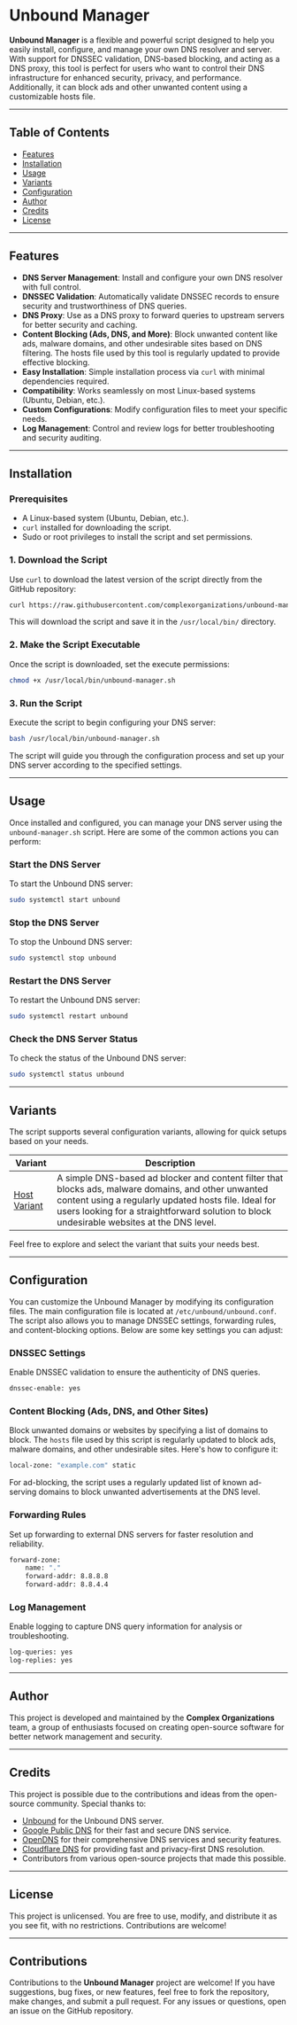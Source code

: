# Unbound Manager

**Unbound Manager** is a flexible and powerful script designed to help you easily install, configure, and manage your own DNS resolver and server. With support for DNSSEC validation, DNS-based blocking, and acting as a DNS proxy, this tool is perfect for users who want to control their DNS infrastructure for enhanced security, privacy, and performance. Additionally, it can block ads and other unwanted content using a customizable hosts file.

---

## Table of Contents

- [Features](#features)
- [Installation](#installation)
- [Usage](#usage)
- [Variants](#variants)
- [Configuration](#configuration)
- [Author](#author)
- [Credits](#credits)
- [License](#license)

---

## Features

- **DNS Server Management**: Install and configure your own DNS resolver with full control.
- **DNSSEC Validation**: Automatically validate DNSSEC records to ensure security and trustworthiness of DNS queries.
- **DNS Proxy**: Use as a DNS proxy to forward queries to upstream servers for better security and caching.
- **Content Blocking (Ads, DNS, and More)**: Block unwanted content like ads, malware domains, and other undesirable sites based on DNS filtering. The hosts file used by this tool is regularly updated to provide effective blocking.
- **Easy Installation**: Simple installation process via `curl` with minimal dependencies required.
- **Compatibility**: Works seamlessly on most Linux-based systems (Ubuntu, Debian, etc.).
- **Custom Configurations**: Modify configuration files to meet your specific needs.
- **Log Management**: Control and review logs for better troubleshooting and security auditing.

---

## Installation

### Prerequisites

- A Linux-based system (Ubuntu, Debian, etc.).
- `curl` installed for downloading the script.
- Sudo or root privileges to install the script and set permissions.

### 1. Download the Script

Use `curl` to download the latest version of the script directly from the GitHub repository:

```bash
curl https://raw.githubusercontent.com/complexorganizations/unbound-manager/main/unbound-manager.sh --create-dirs -o /usr/local/bin/unbound-manager.sh
```

This will download the script and save it in the `/usr/local/bin/` directory.

### 2. Make the Script Executable

Once the script is downloaded, set the execute permissions:

```bash
chmod +x /usr/local/bin/unbound-manager.sh
```

### 3. Run the Script

Execute the script to begin configuring your DNS server:

```bash
bash /usr/local/bin/unbound-manager.sh
```

The script will guide you through the configuration process and set up your DNS server according to the specified settings.

---

## Usage

Once installed and configured, you can manage your DNS server using the `unbound-manager.sh` script. Here are some of the common actions you can perform:

### Start the DNS Server

To start the Unbound DNS server:

```bash
sudo systemctl start unbound
```

### Stop the DNS Server

To stop the Unbound DNS server:

```bash
sudo systemctl stop unbound
```

### Restart the DNS Server

To restart the Unbound DNS server:

```bash
sudo systemctl restart unbound
```

### Check the DNS Server Status

To check the status of the Unbound DNS server:

```bash
sudo systemctl status unbound
```

---

## Variants

The script supports several configuration variants, allowing for quick setups based on your needs.

| Variant                                                                                                          | Description                                                                                                                                                                                                                                                |
| ---------------------------------------------------------------------------------------------------------------- | ---------------------------------------------------------------------------------------------------------------------------------------------------------------------------------------------------------------------------------------------------------- |
| [Host Variant](https://raw.githubusercontent.com/Strong-Foundation/unbound-manager/refs/heads/main/assets/hosts) | A simple DNS-based ad blocker and content filter that blocks ads, malware domains, and other unwanted content using a regularly updated hosts file. Ideal for users looking for a straightforward solution to block undesirable websites at the DNS level. |

Feel free to explore and select the variant that suits your needs best.

---

## Configuration

You can customize the Unbound Manager by modifying its configuration files. The main configuration file is located at `/etc/unbound/unbound.conf`. The script also allows you to manage DNSSEC settings, forwarding rules, and content-blocking options. Below are some key settings you can adjust:

### DNSSEC Settings

Enable DNSSEC validation to ensure the authenticity of DNS queries.

```bash
dnssec-enable: yes
```

### Content Blocking (Ads, DNS, and Other Sites)

Block unwanted domains or websites by specifying a list of domains to block. The `hosts` file used by this script is regularly updated to block ads, malware domains, and other undesirable sites. Here's how to configure it:

```bash
local-zone: "example.com" static
```

For ad-blocking, the script uses a regularly updated list of known ad-serving domains to block unwanted advertisements at the DNS level.

### Forwarding Rules

Set up forwarding to external DNS servers for faster resolution and reliability.

```bash
forward-zone:
    name: "."
    forward-addr: 8.8.8.8
    forward-addr: 8.8.4.4
```

### Log Management

Enable logging to capture DNS query information for analysis or troubleshooting.

```bash
log-queries: yes
log-replies: yes
```

---

## Author

This project is developed and maintained by the **Complex Organizations** team, a group of enthusiasts focused on creating open-source software for better network management and security.

---

## Credits

This project is possible due to the contributions and ideas from the open-source community. Special thanks to:

- [Unbound](https://nlnetlabs.nl/projects/unbound/about/) for the Unbound DNS server.
- [Google Public DNS](https://developers.google.com/speed/public-dns) for their fast and secure DNS service.
- [OpenDNS](https://www.opendns.com/) for their comprehensive DNS services and security features.
- [Cloudflare DNS](https://www.cloudflare.com/dns/) for providing fast and privacy-first DNS resolution.
- Contributors from various open-source projects that made this possible.

---

## License

This project is unlicensed. You are free to use, modify, and distribute it as you see fit, with no restrictions. Contributions are welcome!

---

## Contributions

Contributions to the **Unbound Manager** project are welcome! If you have suggestions, bug fixes, or new features, feel free to fork the repository, make changes, and submit a pull request. For any issues or questions, open an issue on the GitHub repository.
